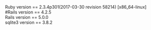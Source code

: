 Ruby version == 2.3.4p301(2017-03-30 revision 58214) [x86_64-linux]
<br>
#Rails version == 4.2.5<br>
Rails version == 5.0.0
<br>
sqlite3 version == 3.8.2
